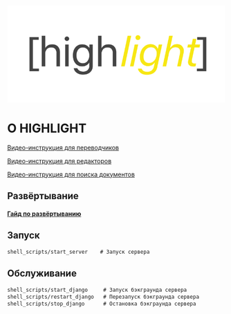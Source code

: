 ![alt text][logo]

[logo]: https://github.com/dmivilensky/highlight/blob/master/logo.png

# О HIGHLIGHT

<a href="https://youtu.be/1gBOgAkURo4">Видео-инструкция для переводчиков</a>

<a href="https://youtu.be/i-uj_CDzLvc">Видео-инструкция для редакторов</a>

<a href="https://youtu.be/q6WmxxprFm0">Видео-инструкция для поиска документов</a>

## Развёртывание

#### [**Гайд по развёртыванию**](https://github.com/dmivilensky/highlight/wiki/Delpoy)

## Запуск

```shell script
shell_scripts/start_server    # Запуск сервера
```

## Обслуживание

```shell script
shell_scripts/start_django     # Запуск бэкграунда сервера
shell_scripts/restart_django   # Перезапуск бэкграунда сервера
shell_scripts/stop_django      # Остановка бэкграунда сервера
```
